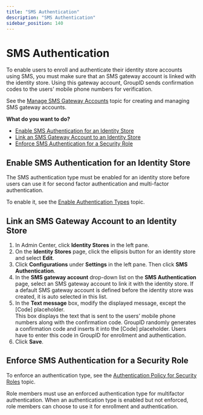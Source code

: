 ```yaml
---
title: "SMS Authentication"
description: "SMS Authentication"
sidebar_position: 140
---
```


# SMS Authentication

To enable users to enroll and authenticate their identity store accounts using SMS, you must make
sure that an SMS gateway account is linked with the identity store. Using this gateway account,
GroupID sends confirmation codes to the users' mobile phone numbers for verification.

See the
[Manage SMS Gateway Accounts](/docs/directorymanager/11.0/admincenter/smsgateway/manage.md)
topic for creating and managing SMS gateway accounts.

**What do you want to do?**

- [Enable SMS Authentication for an Identity Store](#enable-sms-authentication-for-an-identity-store)
- [Link an SMS Gateway Account to an Identity Store](#link-an-sms-gateway-account-to-an-identity-store)
- [Enforce SMS Authentication for a Security Role](#enforce-sms-authentication-for-a-security-role)

## Enable SMS Authentication for an Identity Store

The SMS authentication type must be enabled for an identity store before users can use it for second
factor authentication and multi-factor authentication.

To enable it, see the
[Enable Authentication Types](/docs/directorymanager/11.0/admincenter/identitystore/configure/authtypes.md)
topic.

## Link an SMS Gateway Account to an Identity Store

1. In Admin Center, click **Identity Stores** in the left pane.
2. On the **Identity Stores** page, click the ellipsis button for an identity store and select
   **Edit**.
3. Click **Configurations** under **Settings** in the left pane. Then click **SMS Authentication**.
4. In the **SMS gateway account** drop-down list on the **SMS Authentication** page, select an SMS
   gateway account to link it with the identity store. If a default SMS gateway account is defined
   before the identity store was created, it is auto selected in this list.
5. In the **Text message** box, modify the displayed message, except the [Code] placeholder.  
   This box displays the text that is sent to the users’ mobile phone numbers along with the
   confirmation code. GroupID randomly generates a confirmation code and inserts it into the [Code]
   placeholder. Users have to enter this code in GroupID for enrollment and authentication.
6. Click **Save**.

## Enforce SMS Authentication for a Security Role

To enforce an authentication type, see the
[Authentication Policy for Security Roles](/docs/directorymanager/11.0/admincenter/securityrole/policy/authentication.md)
topic.

Role members must use an enforced authentication type for multifactor authentication. When an
authentication type is enabled but not enforced, role members can choose to use it for enrollment
and authentication.
